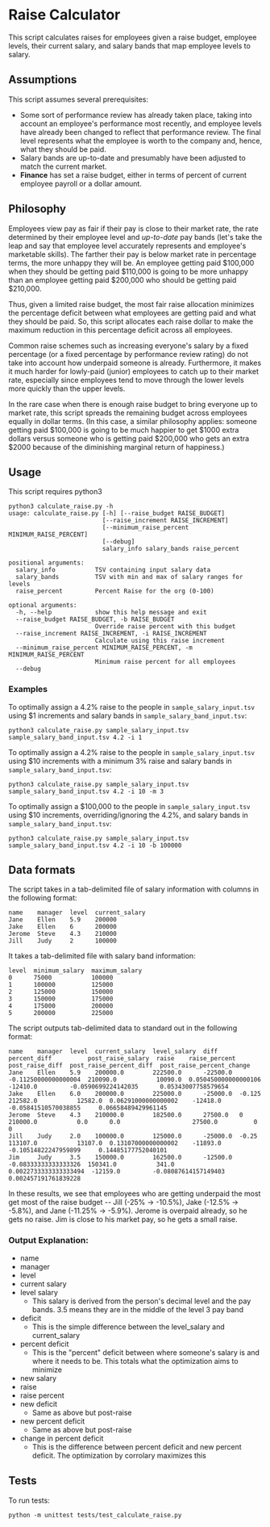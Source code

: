 # Raise Calculator

This script calculates raises for employees given a raise budget, employee levels, their current salary, and salary bands that map employee levels to salary.

## Assumptions

This script assumes several prerequisites:

- Some sort of performance review has already taken place, taking into account an employee's performance most recently, and employee levels have already been changed to reflect that performance review. The final level represents what the employee is worth to the company and, hence, what they should be paid.
- Salary bands are up-to-date and presumably have been adjusted to match the current market.
- **Finance** has set a raise budget, either in terms of percent of current employee payroll or a dollar amount.

## Philosophy

Employees view pay as fair if their pay is close to their market rate, the rate determined by their employee level and _up-to-date_ pay bands (let's take the leap and say that employee level accurately represents and employee's marketable skills). The farther their pay is below market rate in percentage terms, the more unhappy they will be. An employee getting paid $100,000 when they should be getting paid $110,000 is going to be more unhappy than an employee getting paid $200,000 who should be getting paid $210,000.

Thus, given a limited raise budget, the most fair raise allocation minimizes the percentage deficit between what employees are getting paid and what they should be paid. So, this script allocates each raise dollar to make the maximum reduction in this percentage deficit across all employees.

Common raise schemes such as increasing everyone's salary by a fixed percentage (or a fixed percentage by performance review rating) do not take into account how underpaid someone is already. Furthermore, it makes it much harder for lowly-paid (junior) employees to catch up to their market rate, especially since employees tend to move through the lower levels more quickly than the upper levels.

In the rare case when there is enough raise budget to bring everyone up to market rate, this script spreads the remaining budget across employees equally in dollar terms. (In this case, a similar philosophy applies: someone getting paid $100,000 is going to be much happier to get $1000 extra dollars versus someone who is getting paid $200,000 who gets an extra $2000 because of the diminishing marginal return of happiness.)

## Usage

This script requires python3

    python3 calculate_raise.py -h
    usage: calculate_raise.py [-h] [--raise_budget RAISE_BUDGET]
                              [--raise_increment RAISE_INCREMENT]
                              [--minimum_raise_percent MINIMUM_RAISE_PERCENT]
                              [--debug]
                              salary_info salary_bands raise_percent
    
    positional arguments:
      salary_info           TSV containing input salary data
      salary_bands          TSV with min and max of salary ranges for levels
      raise_percent         Percent Raise for the org (0-100)
    
    optional arguments:
      -h, --help            show this help message and exit
      --raise_budget RAISE_BUDGET, -b RAISE_BUDGET
                            Override raise percent with this budget
      --raise_increment RAISE_INCREMENT, -i RAISE_INCREMENT
                            Calculate using this raise increment
      --minimum_raise_percent MINIMUM_RAISE_PERCENT, -m MINIMUM_RAISE_PERCENT
                            Minimum raise percent for all employees
      --debug



### Examples

To optimally assign a 4.2% raise to the people in `sample_salary_input.tsv` using $1 increments and salary bands in `sample_salary_band_input.tsv`:

    python3 calculate_raise.py sample_salary_input.tsv sample_salary_band_input.tsv 4.2 -i 1


To optimally assign a 4.2% raise to the people in `sample_salary_input.tsv` using $10 increments with a minimum 3% raise and salary bands in `sample_salary_band_input.tsv`:

    python3 calculate_raise.py sample_salary_input.tsv sample_salary_band_input.tsv 4.2 -i 10 -m 3


To optimally assign a $100,000 to the people in `sample_salary_input.tsv` using $10 increments, overriding/ignoring the 4.2%,  and salary bands in `sample_salary_band_input.tsv`:

    python3 calculate_raise.py sample_salary_input.tsv sample_salary_band_input.tsv 4.2 -i 10 -b 100000


## Data formats

The script takes in a tab-delimited file of salary information with columns in the following format:

    name    manager  level  current_salary
    Jane    Ellen    5.9    200000
    Jake    Ellen    6      200000
    Jerome  Steve    4.3    210000
    Jill    Judy     2      100000
    
It takes a tab-delimited file with salary band information:

    level  minimum_salary  maximum_salary
    0      75000           100000
    1      100000          125000
    2      125000          150000
    3      150000          175000
    4      175000          200000
    5      200000          225000

The script outputs tab-delimited data to standard out in the following format:

    name    manager  level  current_salary  level_salary  diff      percent_diff          post_raise_salary  raise    raise_percent          post_raise_diff  post_raise_percent_diff  post_raise_percent_change
    Jane    Ellen    5.9    200000.0        222500.0      -22500.0  -0.11250000000000004  210090.0           10090.0  0.050450000000000106   -12410.0         -0.0590699224142035      0.05343007758579654
    Jake    Ellen    6.0    200000.0        225000.0      -25000.0  -0.125                212582.0           12582.0  0.06291000000000002    -12418.0         -0.05841510570038855     0.06658489429961145
    Jerome  Steve    4.3    210000.0        182500.0      27500.0   0                     210000.0           0.0      0.0                    27500.0          0                        0
    Jill    Judy     2.0    100000.0        125000.0      -25000.0  -0.25                 113107.0           13107.0  0.13107000000000002    -11893.0         -0.10514822247959899     0.14485177752040101
    Jim     Judy     3.5    150000.0        162500.0      -12500.0  -0.08333333333333326  150341.0           341.0    0.0022733333333333494  -12159.0         -0.08087614157149403     0.002457191761839228

In these results, we see that employees who are getting underpaid the most get most of the raise budget -- Jill (-25% -> -10.5%), Jake (-12.5% -> -5.8%), and Jane (-11.25% -> -5.9%). Jerome is overpaid already, so he gets no raise. Jim is close to his market pay, so he gets a small raise.

### Output Explanation:

- name
- manager
- level
- current salary
- level salary
    - This salary is derived from the person's decimal level and the pay bands. 3.5 means they are in the middle of the level 3 pay band
- deficit
    - This is the simple difference between the level_salary and current_salary
- percent deficit
    - This is the "percent" deficit between where someone's salary is and where it needs to be. This totals what the optimization aims to minimize
- new salary
- raise
- raise percent
- new deficit
    - Same as above but post-raise
- new percent deficit
    - Same as above but post-raise
- change in percent deficit
    - This is the difference between percent deficit and new percent deficit. The optimization by corrolary maximizes this

## Tests

To run tests:

    python -m unittest tests/test_calculate_raise.py